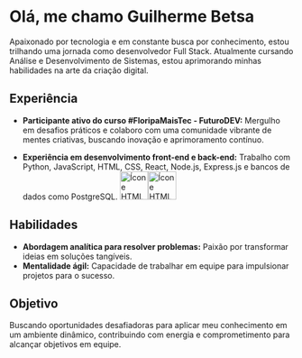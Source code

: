 # Olá, me chamo Guilherme Betsa

Apaixonado por tecnologia e em constante busca por conhecimento, estou trilhando uma jornada como desenvolvedor Full Stack. Atualmente cursando Análise e Desenvolvimento de Sistemas, estou aprimorando minhas habilidades na arte da criação digital.

## Experiência

- **Participante ativo do curso #FloripaMaisTec - FuturoDEV:** Mergulho em desafios práticos e colaboro com uma comunidade vibrante de mentes criativas, buscando inovação e aprimoramento contínuo.

- **Experiência em desenvolvimento front-end e back-end:** Trabalho com Python, JavaScript, HTML, CSS, React, Node.js, Express.js e bancos de dados como PostgreSQL.
<img src="https://cdn-icons-png.flaticon.com/512/732/732212.png" alt="Ícone HTML" width="50" height="50"><img src="https://encrypted-tbn0.gstatic.com/images?q=tbn:ANd9GcTDa-EA4uesuJMQ3BlwzHPV9IY4ITvhLSN8vLRyohAh-Q&s" alt="Ícone HTML" width="50" height="50">

## Habilidades

- **Abordagem analítica para resolver problemas:** Paixão por transformar ideias em soluções tangíveis.
- **Mentalidade ágil:** Capacidade de trabalhar em equipe para impulsionar projetos para o sucesso.

## Objetivo

Buscando oportunidades desafiadoras para aplicar meu conhecimento em um ambiente dinâmico, contribuindo com energia e comprometimento para alcançar objetivos em equipe.
